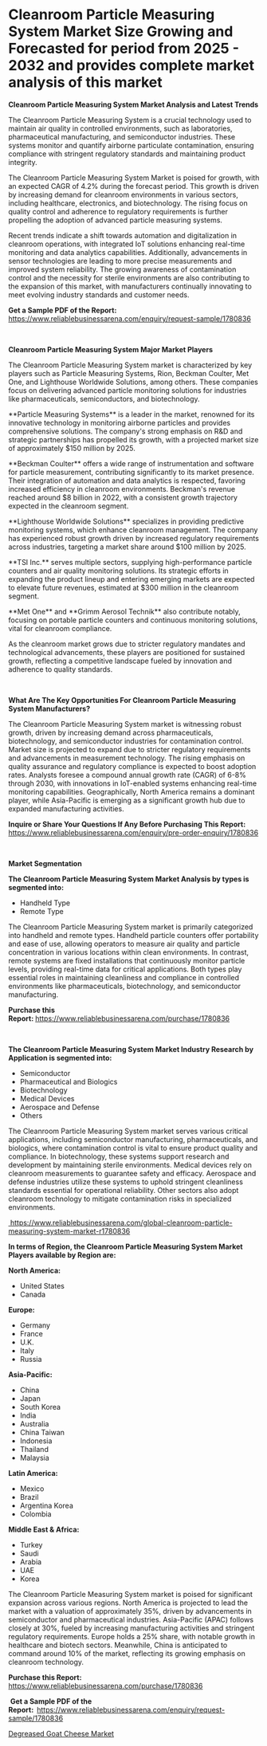 <p><h1>Cleanroom Particle Measuring System Market Size Growing and Forecasted for period from 2025 - 2032 and provides complete market analysis of this market</h1></p><p><strong>Cleanroom Particle Measuring System Market Analysis and Latest Trends</strong></p>
<p><p>The Cleanroom Particle Measuring System is a crucial technology used to maintain air quality in controlled environments, such as laboratories, pharmaceutical manufacturing, and semiconductor industries. These systems monitor and quantify airborne particulate contamination, ensuring compliance with stringent regulatory standards and maintaining product integrity.</p><p>The Cleanroom Particle Measuring System Market is poised for growth, with an expected CAGR of 4.2% during the forecast period. This growth is driven by increasing demand for cleanroom environments in various sectors, including healthcare, electronics, and biotechnology. The rising focus on quality control and adherence to regulatory requirements is further propelling the adoption of advanced particle measuring systems.</p><p>Recent trends indicate a shift towards automation and digitalization in cleanroom operations, with integrated IoT solutions enhancing real-time monitoring and data analytics capabilities. Additionally, advancements in sensor technologies are leading to more precise measurements and improved system reliability. The growing awareness of contamination control and the necessity for sterile environments are also contributing to the expansion of this market, with manufacturers continually innovating to meet evolving industry standards and customer needs.</p></p>
<p><strong>Get a Sample PDF of the Report:&nbsp;</strong> <a href="https://www.reliablebusinessarena.com/enquiry/request-sample/1780836?utm_campaign=2515&utm_medium=2&utm_source=Github&utm_content=ia&utm_term=25032025&utm_id=cleanroom-particle-measuring-system">https://www.reliablebusinessarena.com/enquiry/request-sample/1780836</a></p>
<p>&nbsp;</p>
<p><strong>Cleanroom Particle Measuring System Major Market Players</strong></p>
<p><p>The Cleanroom Particle Measuring System market is characterized by key players such as Particle Measuring Systems, Rion, Beckman Coulter, Met One, and Lighthouse Worldwide Solutions, among others. These companies focus on delivering advanced particle monitoring solutions for industries like pharmaceuticals, semiconductors, and biotechnology.</p><p>**Particle Measuring Systems** is a leader in the market, renowned for its innovative technology in monitoring airborne particles and provides comprehensive solutions. The company's strong emphasis on R&D and strategic partnerships has propelled its growth, with a projected market size of approximately $150 million by 2025.</p><p>**Beckman Coulter** offers a wide range of instrumentation and software for particle measurement, contributing significantly to its market presence. Their integration of automation and data analytics is respected, favoring increased efficiency in cleanroom environments. Beckman's revenue reached around $8 billion in 2022, with a consistent growth trajectory expected in the cleanroom segment.</p><p>**Lighthouse Worldwide Solutions** specializes in providing predictive monitoring systems, which enhance cleanroom management. The company has experienced robust growth driven by increased regulatory requirements across industries, targeting a market share around $100 million by 2025.</p><p>**TSI Inc.** serves multiple sectors, supplying high-performance particle counters and air quality monitoring solutions. Its strategic efforts in expanding the product lineup and entering emerging markets are expected to elevate future revenues, estimated at $300 million in the cleanroom segment.</p><p>**Met One** and **Grimm Aerosol Technik** also contribute notably, focusing on portable particle counters and continuous monitoring solutions, vital for cleanroom compliance. </p><p>As the cleanroom market grows due to stricter regulatory mandates and technological advancements, these players are positioned for sustained growth, reflecting a competitive landscape fueled by innovation and adherence to quality standards.</p></p>
<p>&nbsp;</p>
<p><strong>What Are The Key Opportunities For Cleanroom Particle Measuring System Manufacturers?</strong></p>
<p><p>The Cleanroom Particle Measuring System market is witnessing robust growth, driven by increasing demand across pharmaceuticals, biotechnology, and semiconductor industries for contamination control. Market size is projected to expand due to stricter regulatory requirements and advancements in measurement technology. The rising emphasis on quality assurance and regulatory compliance is expected to boost adoption rates. Analysts foresee a compound annual growth rate (CAGR) of 6-8% through 2030, with innovations in IoT-enabled systems enhancing real-time monitoring capabilities. Geographically, North America remains a dominant player, while Asia-Pacific is emerging as a significant growth hub due to expanded manufacturing activities.</p></p>
<p><strong>Inquire or Share Your Questions If Any Before Purchasing This Report:</strong> <a href="https://www.reliablebusinessarena.com/enquiry/pre-order-enquiry/1780836?utm_campaign=2515&utm_medium=2&utm_source=Github&utm_content=ia&utm_term=25032025&utm_id=cleanroom-particle-measuring-system">https://www.reliablebusinessarena.com/enquiry/pre-order-enquiry/1780836</a></p>
<p>&nbsp;</p>
<p><strong>Market Segmentation</strong></p>
<p><strong>The Cleanroom Particle Measuring System Market Analysis by types is segmented into:</strong></p>
<p><ul><li>Handheld Type</li><li>Remote Type</li></ul></p>
<p><p>The Cleanroom Particle Measuring System market is primarily categorized into handheld and remote types. Handheld particle counters offer portability and ease of use, allowing operators to measure air quality and particle concentration in various locations within clean environments. In contrast, remote systems are fixed installations that continuously monitor particle levels, providing real-time data for critical applications. Both types play essential roles in maintaining cleanliness and compliance in controlled environments like pharmaceuticals, biotechnology, and semiconductor manufacturing.</p></p>
<p><strong>Purchase this Report:&nbsp;</strong><a href="https://www.reliablebusinessarena.com/purchase/1780836?utm_campaign=2515&utm_medium=2&utm_source=Github&utm_content=ia&utm_term=25032025&utm_id=cleanroom-particle-measuring-system">https://www.reliablebusinessarena.com/purchase/1780836</a></p>
<p>&nbsp;</p>
<p><strong>The Cleanroom Particle Measuring System Market Industry Research by Application is segmented into:</strong></p>
<p><ul><li>Semiconductor</li><li>Pharmaceutical and Biologics</li><li>Biotechnology</li><li>Medical Devices</li><li>Aerospace and Defense</li><li>Others</li></ul></p>
<p><p>The Cleanroom Particle Measuring System market serves various critical applications, including semiconductor manufacturing, pharmaceuticals, and biologics, where contamination control is vital to ensure product quality and compliance. In biotechnology, these systems support research and development by maintaining sterile environments. Medical devices rely on cleanroom measurements to guarantee safety and efficacy. Aerospace and defense industries utilize these systems to uphold stringent cleanliness standards essential for operational reliability. Other sectors also adopt cleanroom technology to mitigate contamination risks in specialized environments.</p></p>
<p><a href="https://www.reliablebusinessarena.com/global-cleanroom-particle-measuring-system-market-r1780836?utm_campaign=2515&utm_medium=2&utm_source=Github&utm_content=ia&utm_term=25032025&utm_id=cleanroom-particle-measuring-system">&nbsp;https://www.reliablebusinessarena.com/global-cleanroom-particle-measuring-system-market-r1780836</a></p>
<p><strong>In terms of Region, the Cleanroom Particle Measuring System Market Players available by Region are:</strong></p>
<p>
    <p> <strong> North America: </strong>
        <ul>
            <li>United States</li>
            <li>Canada</li>
        </ul>
        </p> 
    <p> <strong> Europe: </strong>
        <ul>
            <li>Germany</li>
            <li>France</li>
            <li>U.K.</li>
            <li>Italy</li>
            <li>Russia</li>
        </ul>
        </p> 
    <p> <strong> Asia-Pacific: </strong>
        <ul>
            <li>China</li>
            <li>Japan</li>
            <li>South Korea</li>
            <li>India</li>
            <li>Australia</li>
            <li>China Taiwan</li>
            <li>Indonesia</li>
            <li>Thailand</li>
            <li>Malaysia</li>
        </ul>
        </p> 
    <p> <strong> Latin America: </strong>
        <ul>
            <li>Mexico</li>
            <li>Brazil</li>
            <li>Argentina Korea</li>
            <li>Colombia</li>
        </ul>
        </p> 
    <p> <strong> Middle East & Africa: </strong>
        <ul>
            <li>Turkey</li>
            <li>Saudi</li>
            <li>Arabia</li>
            <li>UAE</li>
            <li>Korea</li>
        </ul>
    </p>
    </p>
<p><p>The Cleanroom Particle Measuring System market is poised for significant expansion across various regions. North America is projected to lead the market with a valuation of approximately 35%, driven by advancements in semiconductor and pharmaceutical industries. Asia-Pacific (APAC) follows closely at 30%, fueled by increasing manufacturing activities and stringent regulatory requirements. Europe holds a 25% share, with notable growth in healthcare and biotech sectors. Meanwhile, China is anticipated to command around 10% of the market, reflecting its growing emphasis on cleanroom technology.</p></p>
<p><strong>Purchase this Report: </strong><a href="https://www.reliablebusinessarena.com/purchase/1780836?utm_campaign=2515&utm_medium=2&utm_source=Github&utm_content=ia&utm_term=25032025&utm_id=cleanroom-particle-measuring-system">https://www.reliablebusinessarena.com/purchase/1780836</a></p>
<p>&nbsp;<strong>Get a Sample PDF of the Report:&nbsp;&nbsp;</strong><a href="https://www.reliablebusinessarena.com/enquiry/request-sample/1780836?utm_campaign=2515&utm_medium=2&utm_source=Github&utm_content=ia&utm_term=25032025&utm_id=cleanroom-particle-measuring-system">https://www.reliablebusinessarena.com/enquiry/request-sample/1780836</a></p>
<p><strong></strong></p>
<p><p><a href="https://github.com/barnickclara79/Market-Research-Report-List-1/blob/main/degreased-goat-cheese-market.md?utm_campaign=2515&utm_medium=2&utm_source=Github&utm_content=ia&utm_term=25032025&utm_id=cleanroom-particle-measuring-system">Degreased Goat Cheese Market</a></p></p>